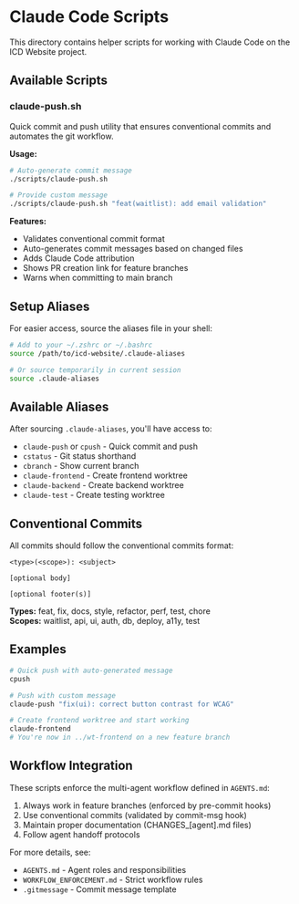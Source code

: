 # Claude Code Scripts

This directory contains helper scripts for working with Claude Code on the ICD Website project.

## Available Scripts

### claude-push.sh

Quick commit and push utility that ensures conventional commits and automates the git workflow.

**Usage:**
```bash
# Auto-generate commit message
./scripts/claude-push.sh

# Provide custom message
./scripts/claude-push.sh "feat(waitlist): add email validation"
```

**Features:**
- Validates conventional commit format
- Auto-generates commit messages based on changed files
- Adds Claude Code attribution
- Shows PR creation link for feature branches
- Warns when committing to main branch

## Setup Aliases

For easier access, source the aliases file in your shell:

```bash
# Add to your ~/.zshrc or ~/.bashrc
source /path/to/icd-website/.claude-aliases

# Or source temporarily in current session
source .claude-aliases
```

## Available Aliases

After sourcing `.claude-aliases`, you'll have access to:

- `claude-push` or `cpush` - Quick commit and push
- `cstatus` - Git status shorthand
- `cbranch` - Show current branch
- `claude-frontend` - Create frontend worktree
- `claude-backend` - Create backend worktree
- `claude-test` - Create testing worktree

## Conventional Commits

All commits should follow the conventional commits format:

```
<type>(<scope>): <subject>

[optional body]

[optional footer(s)]
```

**Types:** feat, fix, docs, style, refactor, perf, test, chore  
**Scopes:** waitlist, api, ui, auth, db, deploy, a11y, test

## Examples

```bash
# Quick push with auto-generated message
cpush

# Push with custom message
claude-push "fix(ui): correct button contrast for WCAG"

# Create frontend worktree and start working
claude-frontend
# You're now in ../wt-frontend on a new feature branch
```

## Workflow Integration

These scripts enforce the multi-agent workflow defined in `AGENTS.md`:

1. Always work in feature branches (enforced by pre-commit hooks)
2. Use conventional commits (validated by commit-msg hook)
3. Maintain proper documentation (CHANGES_[agent].md files)
4. Follow agent handoff protocols

For more details, see:
- `AGENTS.md` - Agent roles and responsibilities
- `WORKFLOW_ENFORCEMENT.md` - Strict workflow rules
- `.gitmessage` - Commit message template